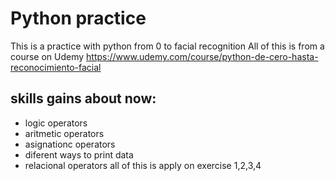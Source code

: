 # Python practice
This is a practice with python from 0 to facial recognition
All of this is from a course on Udemy
https://www.udemy.com/course/python-de-cero-hasta-reconocimiento-facial

## skills gains about now:
+ logic operators
+ aritmetic operators
+ asignationc operators
+ diferent ways to print data
+ relacional operators
all of this is apply on exercise 1,2,3,4
